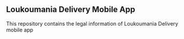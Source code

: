 ## Loukoumania Delivery Mobile App

This repository contains the legal information of Loukoumania Delivery mobile app
